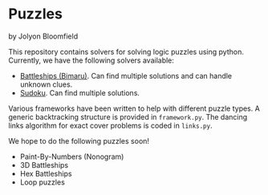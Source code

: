 Puzzles
=======

by Jolyon Bloomfield

This repository contains solvers for solving logic puzzles using python. Currently, we have the following solvers available:

* [Battleships (Bimaru)](battleships/README.md). Can find multiple solutions and can handle unknown clues.
* [Sudoku](sudoku/README.md). Can find multiple solutions.

Various frameworks have been written to help with different puzzle types. A generic backtracking structure is provided in `framework.py`. The dancing links algorithm for exact cover problems is coded in `links.py`.

We hope to do the following puzzles soon!

* Paint-By-Numbers (Nonogram)
* 3D Battleships
* Hex Battleships
* Loop puzzles
